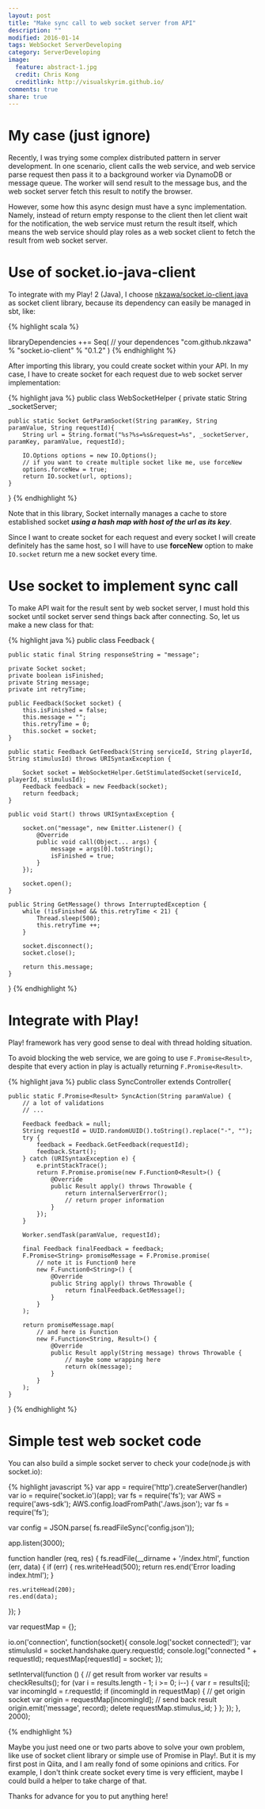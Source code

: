 ```yaml
---
layout: post
title: "Make sync call to web socket server from API"
description: ""
modified: 2016-01-14
tags: WebSocket ServerDeveloping
category: ServerDeveloping
image:
  feature: abstract-1.jpg
  credit: Chris Kong
  creditlink: http://visualskyrim.github.io/
comments: true
share: true
---
```


# My case (just ignore)

Recently, I was trying some complex distributed pattern in server development.
In one scenario, client calls the web service, and web service parse request then pass it to a background worker via DynamoDB or message queue. The worker will send result to the message bus, and the web socket server fetch this result to notify the browser.

However, some how this async design must have a sync implementation. Namely, instead of return empty response to the client then let client wait for the notification, the web service must return the result itself, which means the web service should play roles as a web socket client to fetch the result from web socket server.


# Use of socket.io-java-client

To integrate with my Play! 2 (Java), I choose [nkzawa/socket.io-client.java](https://github.com/nkzawa/socket.io-client.java) as socket client library, because its dependency can easily be managed in sbt, like:

{% highlight scala %}

libraryDependencies ++= Seq(
  // your dependences
  "com.github.nkzawa" % "socket.io-client" % "0.1.2"
)
{% endhighlight %}


After importing this library, you could create socket within your API. In my case, I have to create socket for each request due to web socket server implementation:

{% highlight java %}
public class WebSocketHelper {
    private static String _socketServer;

    public static Socket GetParamSocket(String paramKey, String paramValue, String requestId){
        String url = String.format("%s?%s=%s&request=%s", _socketServer, paramKey, paramValue, requestId);

        IO.Options options = new IO.Options();
        // if you want to create multiple socket like me, use forceNew
        options.forceNew = true;
        return IO.socket(url, options);
    }
}
{% endhighlight %}


Note that in this library, Socket internally manages a cache to store established socket ***using a hash map with host of the url as its key***.

Since I want to create socket for each request and every socket I will create definitely has the same host, so I will have to use **forceNew** option to make `IO.socket` return me a new socket every time.

# Use socket to implement sync call

To make API wait for the result sent by web socket server, I must hold this socket until socket server send things back after connecting. So, let us make a new class for that:

{% highlight java %}
public class Feedback  {

    public static final String responseString = "message";

    private Socket socket;
    private boolean isFinished;
    private String message;
    private int retryTime;

    public Feedback(Socket socket) {
        this.isFinished = false;
        this.message = "";
        this.retryTime = 0;
        this.socket = socket;
    }

    public static Feedback GetFeedback(String serviceId, String playerId, String stimulusId) throws URISyntaxException {

        Socket socket = WebSocketHelper.GetStimulatedSocket(serviceId, playerId, stimulusId);
        Feedback feedback = new Feedback(socket);
        return feedback;
    }

    public void Start() throws URISyntaxException {

        socket.on("message", new Emitter.Listener() {
            @Override
            public void call(Object... args) {
                message = args[0].toString();
                isFinished = true;
            }
        });

        socket.open();
    }

    public String GetMessage() throws InterruptedException {
        while (!isFinished && this.retryTime < 21) {
            Thread.sleep(500);
            this.retryTime ++;
        }

        socket.disconnect();
        socket.close();

        return this.message;
    }
}
{% endhighlight %}


# Integrate with Play!

Play! framework has very good sense to deal with thread holding situation.

To avoid blocking the web service, we are going to use `F.Promise<Result>`, despite that every action in play is actually returning `F.Promise<Result>`.

{% highlight java %}
public class SyncController extends Controller{

    public static F.Promise<Result> SyncAction(String paramValue) {
        // a lot of validations
        // ...

        Feedback feedback = null;
        String requestId = UUID.randomUUID().toString().replace("-", "");
        try {
            feedback = Feedback.GetFeedback(requestId);
            feedback.Start();
        } catch (URISyntaxException e) {
            e.printStackTrace();
            return F.Promise.promise(new F.Function0<Result>() {
                @Override
                public Result apply() throws Throwable {
                    return internalServerError();
                    // return proper information
                }
            });
        }

        Worker.sendTask(paramValue, requestId);

        final Feedback finalFeedback = feedback;
        F.Promise<String> promiseMessage = F.Promise.promise(
            // note it is Function0 here
            new F.Function0<String>() {
                @Override
                public String apply() throws Throwable {
                    return finalFeedback.GetMessage();
                }
            }
        );

        return promiseMessage.map(
            // and here is Function
            new F.Function<String, Result>() {
                @Override
                public Result apply(String message) throws Throwable {
                    // maybe some wrapping here
                    return ok(message);
                }
            }
        );
    }
}
{% endhighlight %}


# Simple test web socket code

You can also build a simple socket server to check your code(node.js with socket.io):

{% highlight javascript %}
var app = require('http').createServer(handler)
var io = require('socket.io')(app);
var fs = require('fs');
var AWS = require('aws-sdk');
AWS.config.loadFromPath('./aws.json');
var fs = require('fs');

var config = JSON.parse(
	fs.readFileSync('config.json'));

app.listen(3000);

function handler (req, res) {
  fs.readFile(__dirname + '/index.html',
  function (err, data) {
    if (err) {
      res.writeHead(500);
      return res.end('Error loading index.html');
    }

    res.writeHead(200);
    res.end(data);
  });
}


var requestMap = {};

io.on('connection', function(socket){
  console.log('socket connected!');
	var stimulusId = socket.handshake.query.requestId;
  console.log("connected " + requestId);
	requestMap[requestId] = socket;
});


setInterval(function () {
  // get result from worker
  var results = checkResults();
  for (var i = results.length - 1; i >= 0; i--) {
    var r = results[i];
    var incomingId = r.requestId;
    if (incomingId in requestMap) {
      // get origin socket
      var origin = requestMap[incomingId];
      // send back result
      origin.emit('message', record);
      delete requestMap.stimulus_id;
    }
  };
  });
}, 2000);

{% endhighlight %}



Maybe you just need one or two parts above to solve your own problem, like use of socket client library or simple use of Promise in Play!. But it is my first post in Qiita, and I am really fond of some opinions and critics. For example, I don't think create socket every time is very efficient, maybe I could build a helper to take charge of that.

Thanks for advance for you to put anything here!

